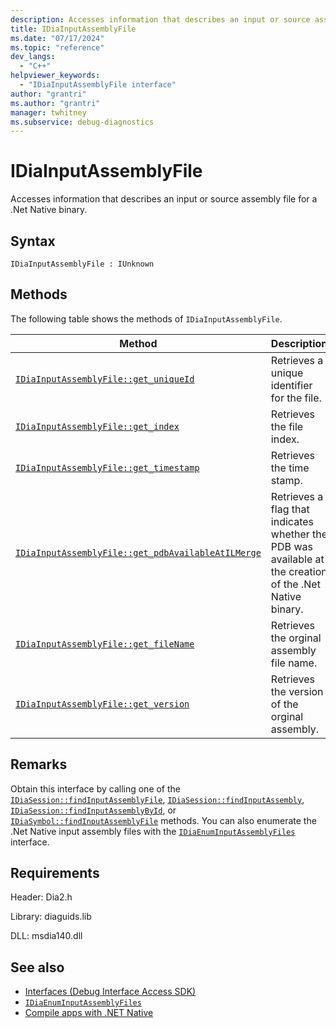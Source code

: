 ```yaml
---
description: Accesses information that describes an input or source assembly file for a .Net Native binary.
title: IDiaInputAssemblyFile
ms.date: "07/17/2024"
ms.topic: "reference"
dev_langs:
  - "C++"
helpviewer_keywords:
  - "IDiaInputAssemblyFile interface"
author: "grantri"
ms.author: "grantri"
manager: twhitney
ms.subservice: debug-diagnostics
---
```


# IDiaInputAssemblyFile

Accesses information that describes an input or source assembly file for a .Net Native binary.

## Syntax

`IDiaInputAssemblyFile : IUnknown`

## Methods

The following table shows the methods of `IDiaInputAssemblyFile`.

|Method|Description|
|------------|-----------------|
|[`IDiaInputAssemblyFile::get_uniqueId`](../../debugger/debug-interface-access/idiainputassemblyfile-get-uniqueid.md)|Retrieves a unique identifier for the file.|
|[`IDiaInputAssemblyFile::get_index`](../../debugger/debug-interface-access/idiainputassemblyfile-get-index.md)|Retrieves the file index.|
|[`IDiaInputAssemblyFile::get_timestamp`](../../debugger/debug-interface-access/idiainputassemblyfile-get-timestamp.md)|Retrieves the time stamp.|
|[`IDiaInputAssemblyFile::get_pdbAvailableAtILMerge`](../../debugger/debug-interface-access/idiainputassemblyfile-get-pdbavailableatilmerge.md)|Retrieves a flag that indicates whether the PDB was available at the creation of the .Net Native binary.|
|[`IDiaInputAssemblyFile::get_fileName`](../../debugger/debug-interface-access/idiainputassemblyfile-get-filename.md)|Retrieves the orginal assembly file name.|
|[`IDiaInputAssemblyFile::get_version`](../../debugger/debug-interface-access/idiainputassemblyfile-get-version.md)|Retrieves the version of the orginal assembly.|

## Remarks

Obtain this interface by calling one of the [`IDiaSession::findInputAssemblyFile`](../../debugger/debug-interface-access/idiasession-findinputassemblyfile.md), [`IDiaSession::findInputAssembly`](../../debugger/debug-interface-access/idiasession-findinputassembly.md), [`IDiaSession::findInputAssemblyById`](../../debugger/debug-interface-access/idiasession-findinputassemblybyid.md), or [`IDiaSymbol::findInputAssemblyFile`](../../debugger/debug-interface-access/idiasymbol-findinputassemblyfile.md) methods. You can also enumerate the .Net Native input assembly files with the [`IDiaEnumInputAssemblyFiles`](../../debugger/debug-interface-access/idiaenuminputassemblyfiles.md) interface.

## Requirements

Header: Dia2.h

Library: diaguids.lib

DLL: msdia140.dll

## See also

- [Interfaces (Debug Interface Access SDK)](../../debugger/debug-interface-access/interfaces-debug-interface-access-sdk.md)
- [`IDiaEnumInputAssemblyFiles`](../../debugger/debug-interface-access/idiaenuminputassemblyfiles.md)
- [Compile apps with .NET Native](/windows/uwp/dotnet-native/)

